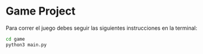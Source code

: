 # Game Project

 Para correr el juego debes seguir las siguientes instrucciones en la terminal:
```sh
cd game
python3 main.py
```
